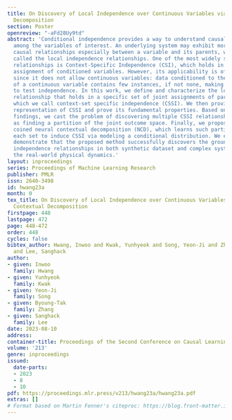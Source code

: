 ```yaml
---
title: On Discovery of Local Independence over Continuous Variables via Neural Contextual
  Decomposition
section: Poster
openreview: "-aFd28Uy9td"
abstract: 'Conditional independence provides a way to understand causal relationships
  among the variables of interest. An underlying system may exhibit more fine-grained
  causal relationships especially between a variable and its parents, which will be
  called the local independence relationships. One of the most widely studied local
  relationships is Context-Specific Independence (CSI), which holds in a specific
  assignment of conditioned variables. However, its applicability is often limited
  since it does not allow continuous variables: data conditioned to the specific value
  of a continuous variable contains few instances, if not none, making it infeasible
  to test independence. In this work, we define and characterize the local independence
  relationship that holds in a specific set of joint assignments of parental variables,
  which we call context-set specific independence (CSSI). We then provide a canonical
  representation of CSSI and prove its fundamental properties. Based on our theoretical
  findings, we cast the problem of discovering multiple CSSI relationships in a system
  as finding a partition of the joint outcome space. Finally, we propose a novel method,
  coined neural contextual decomposition (NCD), which learns such partition by imposing
  each set to induce CSSI via modeling a conditional distribution. We empirically
  demonstrate that the proposed method successfully discovers the ground truth local
  independence relationships in both synthetic dataset and complex system reflecting
  the real-world physical dynamics.'
layout: inproceedings
series: Proceedings of Machine Learning Research
publisher: PMLR
issn: 2640-3498
id: hwang23a
month: 0
tex_title: On Discovery of Local Independence over Continuous Variables via Neural
  Contextual Decomposition
firstpage: 448
lastpage: 472
page: 448-472
order: 448
cycles: false
bibtex_author: Hwang, Inwoo and Kwak, Yunhyeok and Song, Yeon-Ji and Zhang, Byoung-Tak
  and Lee, Sanghack
author:
- given: Inwoo
  family: Hwang
- given: Yunhyeok
  family: Kwak
- given: Yeon-Ji
  family: Song
- given: Byoung-Tak
  family: Zhang
- given: Sanghack
  family: Lee
date: 2023-08-10
address:
container-title: Proceedings of the Second Conference on Causal Learning and Reasoning
volume: '213'
genre: inproceedings
issued:
  date-parts:
  - 2023
  - 8
  - 10
pdf: https://proceedings.mlr.press/v213/hwang23a/hwang23a.pdf
extras: []
# Format based on Martin Fenner's citeproc: https://blog.front-matter.io/posts/citeproc-yaml-for-bibliographies/
---
```

